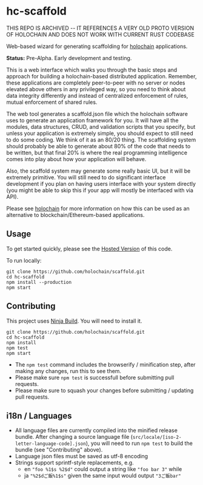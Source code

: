 # hc-scaffold

THIS REPO IS ARCHIVED -- IT REFERENCES A VERY OLD PROTO VERSION OF HOLOCHAIN AND DOES NOT WORK WITH CURRENT RUST CODEBASE

Web-based wizard for generating scaffolding for [holochain](https://holochain.org/) applications.

**Status:** Pre-Alpha. Early development and testing.

This is a web interface which walks you through the basic steps and approach for building a holochain-based distributed application. Remember, these applications are completely peer-to-peer with no server or nodes elevated above others in any privileged way, so you need to think about data integrity differently and instead of centralized enforcement of rules, mutual enforcement of shared rules.

The web tool generates a scaffold.json file which the holochain software uses to generate an application framework for you. It will have all the modules, data structures, CRUD, and validation scripts that you specify, but unless your application is extremely simple, you should expect to still need to do some coding. We think of it as an 80/20 thing. The scaffolding system should probably be able to generate about 80% of the code that needs to be written, but that final 20% is where the real programming intelligence comes into play about how your application will behave.

Also, the scaffold system may generate some really basic UI, but it will be extremely primitive. You will still need to do significant interface development if you plan on having users interface with your system directly (you might be able to skip this if your app will mostly be interfaced with via API).

Please see [holochain](https://holochain.org/) for more information on how this can be used as an alternative to blockchain/Ethereum-based applications.

## Usage

To get started quickly, please see the [Hosted Version](https://holochain.github.io/scaffold/) of this code.

To run locally:

```
git clone https://github.com/holochain/scaffold.git
cd hc-scaffold
npm install --production
npm start
```

## Contributing

This project uses [Ninja Build](https://ninja-build.org/). You will need to install it.

```
git clone https://github.com/holochain/scaffold.git
cd hc-scaffold
npm install
npm test
npm start
```

- The `npm test` command includes the browserify / minification step, after making any changes, run this to see them.
- Please make sure `npm test` is successfull before submitting pull requests.
- Please make sure to squash your changes before submitting / updating pull requests.

## i18n / Languages

- All language files are currently compiled into the minified release bundle. After changing a source language file (`src/locale/[iso-2-letter-language-code].json`), you will need to run `npm test` to build the bundle (see "Contributing" above).
- Language json files must be saved as utf-8 encoding
- Strings support sprintf-style replacements, e.g.
  - en `"foo %1$s %2$d"` could output a string like `"foo bar 3"` while
  - ja `"%2$dご飯%1$s"` given the same input would output `"3ご飯bar"`
